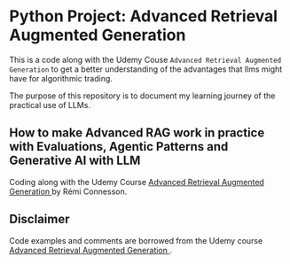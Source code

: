 # Python Project: Advanced Retrieval Augmented Generation


This is a code along with the Udemy Couse `Advanced Retrieval Augmented Generation` to get a better understanding of the advantages that llms might have for algorithmic trading.

The purpose of this repository is to document my learning journey of the practical use of LLMs.

## How to make Advanced RAG work in practice with Evaluations, Agentic Patterns and Generative AI with LLM

Coding along with the Udemy Course [Advanced Retrieval Augmented Generation ](https://www.udemy.com/course/advanced-retrieval-augmented-generation/) by Rémi Connesson.


## Disclaimer

Code examples and comments are borrowed from the Udemy course [Advanced Retrieval Augmented Generation ](https://www.udemy.com/course/advanced-retrieval-augmented-generation/).


